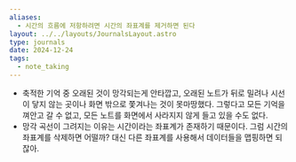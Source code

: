 ```yaml
---
aliases:
  - 시간의 흐름에 저항하려면 시간의 좌표계를 제거하면 된다
layout: ../../layouts/JournalsLayout.astro
type: journals
date: 2024-12-24
tags:
  - note_taking
---
```

- 축적한 기억 중 오래된 것이 망각되는게 안타깝고, 오래된 노트가 뒤로 밀려나 시선이 닿지 않는 곳이나 화면 밖으로 쫓겨나는 것이 못마땅했다. 그렇다고 모든 기억을 껴안고 갈 수 없고, 모든 노트를 화면에서 사라지지 않게 들고 있을 수도 없다.
- 망각 곡선이 그려지는 이유는 시간이라는 좌표계가 존재하기 때문이다. 그럼 시간의 좌표계를 삭제하면 어떨까? 대신 다른 좌표계를 사용해서 데이터들을 맵핑하면 되잖아.